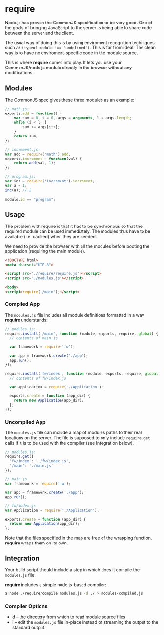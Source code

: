 
# require

Node.js has proven the CommonJS specification to be very good.
One of the goals of bringing JavaScript to the server is being able to share code between the server and the client.

The usual way of doing this is by using enviroment recognition techniques such as `(typeof module !== 'undefined')`. This is far from ideal. The clean way is to have no enviroment-specific code in the module source.

This is where **require** comes into play. It lets you use your CommonJS/node.js module directly in the browser without any modifications.

## Modules

The CommonJS spec gives these three modules as an example:

```js
// math.js:
exports.add = function() {
    var sum = 0, i = 0, args = arguments, l = args.length;
    while (i < l) {
        sum += args[i++];
    }
    return sum;
};
```

```js
// increment.js:
var add = require('math').add;
exports.increment = function(val) {
    return add(val, 1);
};
```

```js
// program.js:
var inc = require('increment').increment;
var a = 1;
inc(a); // 2
 
module.id == "program";
```

## Usage

The problem with require is that it has to be synchronous so that the required module can be used immediately. The modules thus have to be available (i.e. cached) when they are needed.

We need to provide the browser with all the modules before booting the application (requiring the main module).

```html
<!DOCTYPE html>
<meta charset="UTF-8">

<script src="./require/require.js"></script>
<script src="./modules.js"></script>

<body>
<script>require('/main');</script>
```

### Compiled App

The `modules.js` file includes all module definitions formatted in a way **require** understands:

```js
// modules.js:
require.install('/main', function (module, exports, require, global) {
  // contents of main.js

  var framework = require('fw');

  var app = framework.create('./app');
  app.run();
});

require.install('fw/index', function (module, exports, require, global) {
  // contents of fw/index.js

  var Application = require('./Application');

  exports.create = function (app_dir) {
    return new Application(app_dir);
  };
});
```

### Uncompiled App

The `modules.js` file can include a map of modules paths to their real locations on the server. The file is supposed to only include `require.get` calls if it is to be used with the compiler (see Integration below).

```js
// modules.js:
require.get({
  'fw/index': './fw/index.js',
  '/main': './main.js'
});
```

```js
// main.js
var framework = require('fw');

var app = framework.create('./app');
app.run();
```

```js
// fw/index.js
var Application = require('./Application');

exports.create = function (app_dir) {
  return new Application(app_dir);
};
```

Note that the files specified in the map are free of the wrapping function. **require** wraps them on its own.

## Integration

Your build script should include a step in which does it compile the `modules.js` file.

**require** includes a simple node.js-based compiler:

```bash
$ node ./require/compile modules.js -d ./ > modules-compiled.js
```

### Compiler Options

- d – the directory from which to read module source files
- i – edit the `modules.js` file in-place instead of streaming the output to the standard output.
